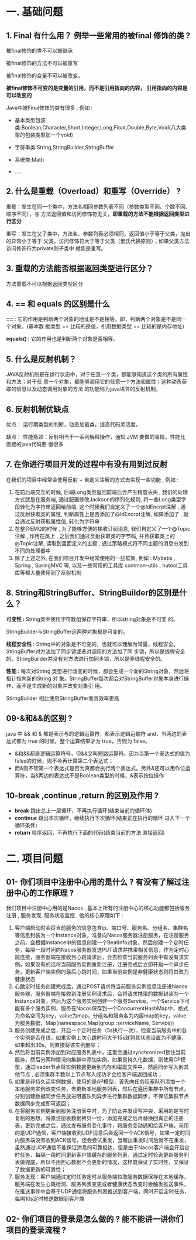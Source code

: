 # 一. 基础问题

## 1. Final 有什么用？ 例举一些常用的被final 修饰的类 ?

被final修饰的类不可以被继承 

被final修饰的方法不可以被重写 

被final修饰的变量不可以被改变，

**被final修饰不可变的是变量的引用，而不是引用指向的内容， 引用指向的内容是可以改变的**



Java中被Final修饰的类有很多  , 例如 : 

- 基本类型包装类:Boolean,Character,Short,Integer,Long,Float,Double,Byte,Void(八大类型的包装类型加一个void)

- 字符串类:String,StringBuilder,StringBuffer

- 系统类:Math
- .....

## 2. 什么是重载（Overload）和重写（Override） ?

重载：发生在同一个类中，方法名相同参数列表不同（参数类型不同、个数不同、顺序不同），与 方法返回值和访问修饰符无关，**即重载的方法不能根据返回类型进行区分** 

重写：发生在父子类中，方法名、参数列表必须相同，返回值小于等于父类，抛出的异常小于等于 父类，访问修饰符大于等于父类（里氏代换原则）；如果父类方法访问修饰符为private则子类中 就能是重写。

## 3. 重载的方法能否根据返回类型进行区分？

方法重载不可以根据返回类型区分

## 4. == 和 equals 的区别是什么

**== :** 它的作用是判断两个对象的地址是不是相等。即，判断两个对象是不是同一个对象。(基本数 据类型 == 比较的是值，引用数据类型 == 比较的是内存地址)

**equals() :** 它的作用也是判断两个对象是否相等。

## 5. 什么是反射机制？

JAVA反射机制是在运行状态中，对于任意一个类，都能够知道这个类的所有属性和方法；对于任 意一个对象，都能够调用它的任意一个方法和属性；这种动态获取的信息以及动态调用对象的方法 的功能称为java语言的反射机制。

## 6. 反射机制优缺点

优点： 运行期类型的判断，动态加载类，提高代码灵活度。

 缺点： 性能瓶颈：反射相当于一系列解释操作，通知 JVM 要做的事情，性能比直接的java代码要 慢很多

## 7.  在你进行项目开发的过程中有没有用到过反射 

在我们的项目中经常会使用反射 + 自定义注解的方式去实现一些功能  , 例如 : 

1. 在前后端交互的时候, 后端Long类型返回前端后会产生精度丢失 , 我们的处理方式就是在服务端, 通过配置修改Jackson的序列化规则, 将一些Long类型字段转化为字符串返回给前端, 这个时候我们自定义了一个@IdEncrpt注解 , 通过反射获取类的属性, 判断属性上是否添加了@IdEncrpt注解, 如果添加了 , 就会通过反射获取属性值, 转化为字符串
2. 在整合EMQ的时候 , 为了能够方便的接收订阅消息, 我们自定义了一个@Topic注解 , 作用在类上 , 之后我们通过反射获取类的字节码,  并且获取类上的@Topic注解, 读取到里面定义的主题 , 通过策略模式将不同主题的消息分发到不同的处理器中
3. 除了上述之外, 在我们项目开发中经常使用的一些框架, 例如 : Mybatis , Spring , SpringMVC 等, 以及一些常用的工具库 common-utils , hutool工具库等都大量使用到了反射机制



## 8. String和StringBuffer、StringBuilder的区别是什么？

**可变性 :**  String类中使用字符数组保存字符串，所以string对象是不可变 的。

StringBuilder与StringBuffer这两种对象都是可变的。 

**线程安全性 :**  String中的对象是不可变的，也就可以理解为常量，线程安全。StringBuffer对方法加了同步锁或者对调用的方法加了同 步锁，所以是线程安全的。StringBuilder并没有对方法进行加同步锁，所以是非线程安全的。

**性能 :**  每次对String 类型进行改变的时候，都会生成一个新的String对象，然后将指针指向新的String 对 象。StringBuffer每次都会对StringBuffer对象本身进行操作，而不是生成新的对象并改变对象引 用。

StirngBuilder 相比使用StringBuffer而言效率更高



## 09-&和&&的区别 ?

java 中 && 和 & 都是表示与的逻辑运算符，都表示逻辑运输符 and，当两边的表达式都为 true 的时候，整个运算结果才为 true，否则为 false。

- &和&&都是逻辑运算符号，但&&又叫短路运算符。因为当第一个表达式的值为false的时候，则不会再计算第二个表达式；
- 而&则不管第一个表达式是否为真都会执行两个表达式。另外&还可以用作位运算符，当&两边的表达式不是Boolean类型的时候，&表示按位操作

## 10-break ,continue ,return 的区别及作用 ?

- **break** 跳出总上一层循环，不再执行循环(结束当前的循环体)
- **continue** 跳出本次循环，继续执行下次循环(结束正在执行的循环 进入下一个循环条件)
- **return** 程序返回，不再执行下面的代码(结束当前的方法 直接返回)

# 二. 项目问题

## 01- 你们项目中注册中心用的是什么 ? 有没有了解过注册中心的工作原理 ? 

我们项目中注册中心用的是Nacos  , 基本上所有的注册中心的核心功能都包括服务注册 , 服务发现, 服务状态监控  , 他的核心原理如下 : 

1. 客户端启动时会将当前服务的信息包含ip、端口号、服务名、分组名、集群名等信息封装为一个Instance对象，准备向Nacos服务器注册服务，在注册服务之前，会根据Instance中的信息创建一个BeatInfo对象，然后创建一个定时任务，每隔一段时间向Nacos服务器发送PUT请求并携带相关信息，作为定时心跳连接，服务器端在接收到心跳请求后，会去检查当前服务列表中有没有该实例，如果没有的话将当前服务实例重新注册，注册完成后立即开启一个异步任务，更新客户端实例的最后心跳时间，如果当前实例是非健康状态则将其改为健康状态
2. 心跳定时任务创建完成后，通过POST请求将当前服务实例信息注册进Nacos服务器，服务器端在接收到注册实例请求后，会将请求携带的数据封装为一个Instance对象，然后为这个服务实例创建一个服务Service，一个Service下可能有多个服务实例，服务在Nacos保存到一个ConcurrentHashMap中，格式为命名空间为key，value为map，分组名和服务名为内层map的key，value为服务数据，Map(namespace,Map(group::serviceName, Service))
3.  服务创建完成之后，开启一个定时任务（5s执行一次），检查当前服务中的各个实例是否在线，如果实例上次心跳时间大于15s就将其状态设置为不健康，如果超出30s，则直接将该实例删除；
4. 然后将当前实例添加到对应服务列表中，这里会通过synchronized锁住当前服务，然后分两种情况向集群中添加实例，如果是持久化数据，则使用CP模型，通过leader节点将实例数据更新到内存和磁盘文件中，然后同步写入到其他节点 , 必须集群半数以上节点写入成功才会给客户端返回成功；
5. 如果是非持久话实例数据，使用的是AP模型，首先向任务阻塞队列添加一个本地服务实例改变任务，去更新本地服务列表，然后在遍历集群中所有节点，分别创建数据同步任务放进阻塞队列异步进行集群数据同步，不保证集群节点数据同步完成即可返回；
6. 在将服务实例更新到服务注册表中时，为了防止并发读写冲突，采用的是写时复制的思想，将原注册表数据拷贝一份，添加完成之后再替换回真正的注册表，更新完成之后，通过发布服务变化事件，将服务变动通知给客户端，采用的是UDP通信，客户端接收到UDP消息后会返回一个ACK信号，如果一定时间内服务端没有收到ACK信号，还会尝试重发，当超出重发时间后就不在重发，虽然通过UDP通信不能保证消息的可靠抵达，但是由于Nacos客户端会开启定时任务，每隔一段时间更新客户端缓存的服务列表，通过定时轮询更新服务列表做兜底，所以不用担心数据不会更新的情况，这样既保证了实时性，又保证了数据更新的可靠性；
7. 服务发现：客户端通过定时任务定时从服务端拉取服务数据保存在本地缓存，服务端在发生心跳检测、服务列表变更或者健康状态改变时会触发推送事件，在推送事件中会基于UDP通信将服务列表推送到客户端，同时开启定时任务，每隔10s定时推送数据到客户端
   

## 02- 你们项目的登录是怎么做的 ? 能不能讲一讲你们项目的登录流程 ?











